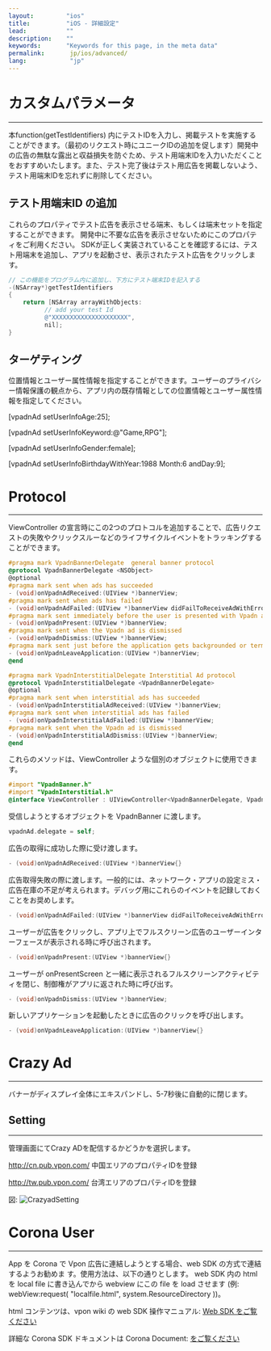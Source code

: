 ```yaml
---
layout:         "ios"
title:          "iOS - 詳細設定"
lead:           ""
description:    ""
keywords:       "Keywords for this page, in the meta data"
permalink:       jp/ios/advanced/
lang:            "jp"
---
```

# カスタムパラメータ
---
本function(getTestIdentifiers) 内にテストIDを入力し、掲載テストを実施することができます。（最初のリクエスト時にユニークIDの追加を促します）開発中の広告の無駄な露出と収益損失を防ぐため、テスト用端末IDを入力いただくことをおすすめいたします。また、テスト完了後はテスト用広告を掲載しないよう、テスト用端末IDを忘れずに削除してください。

## テスト用端末ID の追加
これらのプロパティでテスト広告を表示させる端末、もしくは端末セットを指定することができます。
開発中に不要な広告を表示させないためにこのプロパティをご利用ください。
SDKが正しく実装されていることを確認するには、テスト用端末を追加し、アプリを起動させ、表示されたテスト広告をクリックします。


```objective-c
// この機能をプログラム内に追加し、下方にテスト端末IDを記入する
-(NSArray*)getTestIdentifiers
{
    return [NSArray arrayWithObjects:
          // add your test Id
          @"XXXXXXXXXXXXXXXXXXXXX",
          nil];
}
```
## ターゲティング
位置情報とユーザー属性情報を指定することができます。ユーザーのプライバシー情報保護の観点から、アプリ内の既存情報としての位置情報とユーザー属性情報を指定してください。

   [vpadnAd setUserInfoAge:25];

   [vpadnAd setUserInfoKeyword:@"Game,RPG"];

   [vpadnAd setUserInfoGender:female];

   [vpadnAd setUserInfoBirthdayWithYear:1988 Month:6 andDay:9];


# Protocol
---
ViewController の宣言時にこの2つのプロトコルを追加することで、広告リクエストの失敗やクリックスルーなどのライフサイクルイベントをトラッキングすることができます。


```objective-c
#pragma mark VpadnBannerDelegate  general banner protocol
@protocol VpadnBannerDelegate <NSObject>
@optional
#pragma mark sent when ads has succeeded
- (void)onVpadnAdReceived:(UIView *)bannerView;
#pragma mark sent when ads has failed
- (void)onVpadnAdFailed:(UIView *)bannerView didFailToReceiveAdWithError:(NSError *)error; // alan todo code need to add
#pragma mark sent immediately before the user is presented with Vpadn ad
- (void)onVpadnPresent:(UIView *)bannerView;
#pragma mark sent when the Vpadn ad is dismissed
- (void)onVpadnDismiss:(UIView *)bannerView;
#pragma mark sent just before the application gets backgrounded or terminated
- (void)onVpadnLeaveApplication:(UIView *)bannerView;
@end
```

```objective-c
#pragma mark VpadnInterstitialDelegate Interstitial Ad protocol
@protocol VpadnInterstitialDelegate <VpadnBannerDelegate>
@optional
#pragma mark sent when interstitial ads has succeeded
- (void)onVpadnInterstitialAdReceived:(UIView *)bannerView;
#pragma mark sent when interstitial ads has failed
- (void)onVpadnInterstitialAdFailed:(UIView *)bannerView;
#pragma mark sent when the Vpadn ad is dismissed
- (void)onVpadnInterstitialAdDismiss:(UIView *)bannerView;
@end
```

これらのメソッドは、ViewController ような個別のオブジェクトに使用できます。

```objective-c
#import "VpadnBanner.h"
#import "VpadnInterstitial.h"
@interface ViewController : UIViewController<VpadnBannerDelegate, VpadnInterstitialDelegate>
```

受信しようとするオブジェクトを VpadnBanner に渡します。

```objective-c
vpadnAd.delegate = self;
```
広告の取得に成功した際に受け渡します。

```objective-c
- (void)onVpadnAdReceived:(UIView *)bannerView{}
```
広告取得失敗の際に渡します。一般的には、ネットワーク・アプリの設定ミス・広告在庫の不足が考えられます。デバッグ用にこれらのイベントを記録しておくことをお奨めします。

```objective-c
- (void)onVpadnAdFailed:(UIView *)bannerView didFailToReceiveAdWithError:(NSError *)error{}
```

ユーザーが広告をクリックし、アプリ上でフルスクリーン広告のユーザーインターフェースが表示される時に呼び出されます。

```objective-c
- (void)onVpadnPresent:(UIView *)bannerView{}
```
ユーザーが onPresentScreen と一緒に表示されるフルスクリーンアクティビティを閉じ、制御権がアプリに返された時に呼び出す。

```objective-c
- (void)onVpadnDismiss:(UIView *)bannerView;
```
新しいアプリケーションを起動したときに広告のクリックを呼び出します。

```objective-c
- (void)onVpadnLeaveApplication:(UIView *)bannerView{}
```

# Crazy Ad
---
バナーがディスプレイ全体にエキスパンドし、5-7秒後に自動的に閉じます。
<img src="{{site.imgurl}}/Crazyad.png" alt="" class="width-300" />


## Setting
---
管理画面にてCrazy ADを配信するかどうかを選択します。

http://cn.pub.vpon.com/ 中国エリアのプロパティIDを登録

http://tw.pub.vpon.com/ 台湾エリアのプロパティIDを登録

図:
![CrazyadSetting]



# Corona User
---
App を Corona で Vpon 広告に連結しようとする場合、web SDK の方式で連結するようお勧めま す。使用方法は、以下の通りとします。
web SDK 内の html を local file に書き込んでから webview にこの file を load させます (例: webView:request( "localfile.html", system.ResourceDirectory ))。

html コンテンツは、vpon wiki の web SDK 操作マニュアル: [Web SDK をご覧ください]

詳細な Corona SDK ドキュメントは Corona Document: [をご覧ください]




[CrazyadSetting]: {{site.imgurl}}/CrazyadSetting_JP.png
[Web SDK をご覧ください]: {{site.baseurl}}/jp/web/
[をご覧ください]: http://docs.coronalabs.com/api/library/native/newWebView.html
